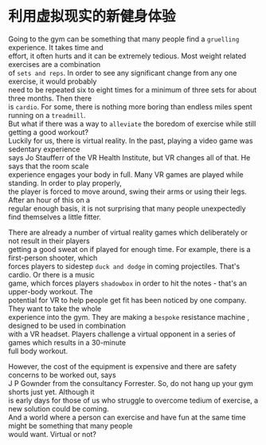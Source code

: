 # 利用虚拟现实的新健身体验

Going to the gym can be something that many people find a `gruelling` experience. It takes time and  
effort, it often hurts and it can be extremely tedious. Most weight related exercises are a combination  
of `sets and reps`. In order to see any significant change from any one exercise, it would probably  
need to be repeated six to eight times for a minimum of three sets for about three months. Then there  
is `cardio`. For some, there is nothing more boring than endless miles spent running on a `treadmill`.  
But what if there was a way to `alleviate` the boredom of exercise while still getting a good workout?  
Luckily for us, there is virtual reality. In the past, playing a video game was sedentary experience  
says Jo Staufferr of the VR Health Institute, but VR changes all of that. He says that the room scale  
experience engages your body in full. Many VR games are played while standing. In order to play properly,  
the player is forced to move around, swing their arms or using their legs. After an hour of this on a  
regular enough basis, it is not surprising that many people unexpectedly find themselves a little fitter.  

There are already a number of virtual reality games which deliberately or not result in their players  
getting a good sweat on if played for enough time. For example, there is a first-person shooter, which  
forces players to sidestep `duck and dodge` in coming projectiles. That's cardio. Or there is a music  
game, which forces players `shadowbox` in order to hit the notes - that's an upper-body workout. The  
potential for VR to help people get fit has been noticed by one company. They want to take the whole  
experience into the gym. They are making a `bespoke` resistance machine , designed to be used in combination  
with a VR  headset. Players challenge a virtual opponent in a series of games which results in a 30-minute  
full body workout.  

However, the cost of the equipment is expensive and there are safety concerns to be worked out, says  
J P Gownder from the consultancy Forrester. So, do not hang up your gym shorts just yet. Although it  
is early days for those of us who struggle to overcome tedium of exercise, a new solution could be coming.  
And a world where a person can exercise and have fun at the same time might be something that many people  
would want. Virtual or not?  
